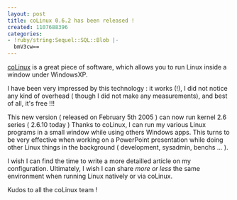 ```yaml
---
layout: post
title: coLinux 0.6.2 has been released !
created: 1107688396
categories:
- !ruby/string:Sequel::SQL::Blob |-
  bmV3cw==
---
```

<a href="http://www.colinux.org">coLinux</a> is a great piece of software, which allows you to run Linux inside a window under WindowsXP.

I have been very impressed by this technology : it works (!), I did not notice any kind of overhead ( though I did not make any measurements),
and best of all, it's free !!!
<!--break-->
This new version ( released on February 5th 2005 ) can now run kernel 2.6 series ( 2.6.10 today )
Thanks to coLinux, I can run my various Linux programs in a small window while using others Windows apps.
This turns to be very effective when working on a PowerPoint presentation while doing other Linux things in the background ( development, sysadmin, benchs ... ).

I wish I can find the time to write a more detailled article on my configuration. Ultimately, I wish I can share *more or less* the same environment
when running Linux natively or via coLinux.

Kudos to all the coLinux team !
